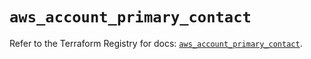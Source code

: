 # `aws_account_primary_contact`

Refer to the Terraform Registry for docs: [`aws_account_primary_contact`](https://registry.terraform.io/providers/hashicorp/aws/6.9.0/docs/resources/account_primary_contact).
